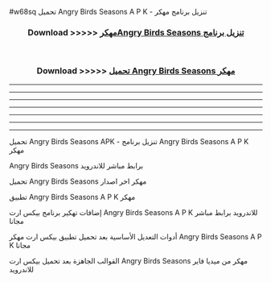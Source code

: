 #w68sq تحميل Angry Birds Seasons  A P K - تنزيل برنامج مهكر



<div align="center">
<h3>Download >>>>> <a href="https://runaway1.web.app/?sq=Angry Birds Seasons ">مهكرAngry Birds Seasons  تنزيل برنامج</a></h3><br>

<h3>Download >>>>> <a href="https://runaway1.web.app/?sq=Angry Birds Seasons ">تحميل Angry Birds Seasons  مهكر</a></h3>
</div>


----------------------------------------------------------

----------------------------------------------------------

----------------------------------------------------------

----------------------------------------------------------

----------------------------------------------------------

----------------------------------------------------------

----------------------------------------------------------

تحميل Angry Birds Seasons  APK - تنزيل برنامج Angry Birds Seasons  A P K مهكر

Angry Birds Seasons  برابط مباشر للاندرويد

تحميل Angry Birds Seasons  مهكر اخر اصدار

تطبيق Angry Birds Seasons  A P K مهكر

إضافات تهكير برنامج بيكس ارت Angry Birds Seasons  A P K للاندرويد برابط مباشر مجانا

أدوات التعديل الأساسية بعد تحميل تطبيق بيكس ارت مهكر Angry Birds Seasons  A P K مجانا

القوالب الجاهزة بعد تحميل بيكس ارت Angry Birds Seasons  مهكر من ميديا فاير للاندرويد


